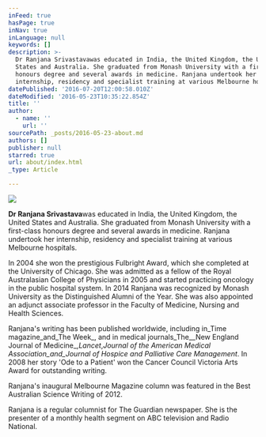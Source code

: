 ```yaml
---
inFeed: true
hasPage: true
inNav: true
inLanguage: null
keywords: []
description: >-
  Dr Ranjana Srivastavawas educated in India, the United Kingdom, the United
  States and Australia. She graduated from Monash University with a first-class
  honours degree and several awards in medicine. Ranjana undertook her
  internship, residency and specialist training at various Melbourne hospitals.
datePublished: '2016-07-20T12:00:58.010Z'
dateModified: '2016-05-23T10:35:22.854Z'
title: ''
author:
  - name: ''
    url: ''
sourcePath: _posts/2016-05-23-about.md
authors: []
publisher: null
starred: true
url: about/index.html
_type: Article

---
```

![](https://the-grid-user-content.s3-us-west-2.amazonaws.com/0e127431-3612-4768-b360-047da4657f2f.jpg)

**Dr Ranjana Srivastava**was educated in India, the United Kingdom, the United States and Australia. She graduated from Monash University with a first-class honours degree and several awards in medicine. Ranjana undertook her internship, residency and specialist training at various Melbourne hospitals.

In 2004 she won the prestigious Fulbright Award, which she completed at the University of Chicago. She was admitted as a fellow of the Royal Australasian College of Physicians in 2005 and started practicing oncology in the public hospital system. In 2014 Ranjana was recognized by Monash University as the Distinguished Alumni of the Year. She was also appointed an adjunct associate professor in the Faculty of Medicine, Nursing and Health Sciences.

Ranjana's writing has been published worldwide, including in_Time magazine_and_The Week_, and in medical journals_The__New England Journal of Medicine_,_Lancet_,_Journal of the American Medical Association_and_Journal of Hospice and Palliative Care Management_. In 2008 her story 'Ode to a Patient' won the Cancer Council Victoria Arts Award for outstanding writing.

Ranjana's inaugural Melbourne Magazine column was featured in the Best Australian Science Writing of 2012\.

Ranjana is a regular columnist for The Guardian newspaper. She is the presenter of a monthly health segment on ABC television and Radio National.